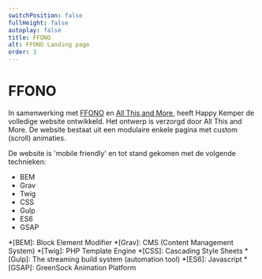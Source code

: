 ```yaml
---
switchPosition: false
fullHeight: false
autoplay: false
title: FFONO
alt: FFONO Landing page
order: 3
---
```


# FFONO

In samenwerking met [FFONO](https://ffono.agency) en [All This and More](https://allthis.digital/), heeft Happy Kemper de volledige website ontwikkeld. Het ontwerp is verzorgd door All This and More. De website bestaat uit een modulaire enkele pagina met custom (scroll) animaties.

De website is 'mobile friendly' en tot stand gekomen met de volgende technieken:

- BEM
- Grav
- Twig
- CSS
- Gulp
- ES6
- GSAP

*[BEM]: Block Element Modifier
*[Grav]: CMS (Content Management System)
*[Twig]: PHP Template Engine
*[CSS]: Cascading Style Sheets
*[Gulp]: The streaming build system (automation tool)
*[ES6]: Javascript
*[GSAP]: GreenSock Animation Platform
